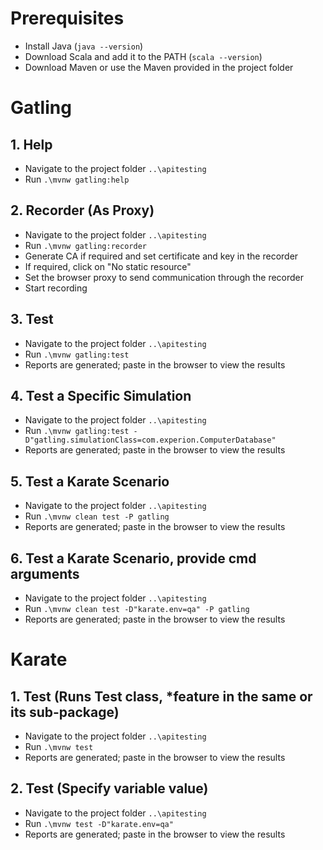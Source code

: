 # Prerequisites

- Install Java (`java --version`)
- Download Scala and add it to the PATH (`scala --version`)
- Download Maven or use the Maven provided in the project folder

# Gatling

## 1. Help

- Navigate to the project folder `..\apitesting`
- Run `.\mvnw gatling:help`

## 2. Recorder (As Proxy)

- Navigate to the project folder `..\apitesting`
- Run `.\mvnw gatling:recorder`
- Generate CA if required and set certificate and key in the recorder
- If required, click on "No static resource"
- Set the browser proxy to send communication through the recorder
- Start recording

## 3. Test

- Navigate to the project folder `..\apitesting`
- Run `.\mvnw gatling:test`
- Reports are generated; paste in the browser to view the results

## 4. Test a Specific Simulation

- Navigate to the project folder `..\apitesting`
- Run `.\mvnw gatling:test -D"gatling.simulationClass=com.experion.ComputerDatabase"`
- Reports are generated; paste in the browser to view the results

## 5. Test a Karate Scenario

- Navigate to the project folder `..\apitesting`
- Run `.\mvnw clean test -P gatling`
- Reports are generated; paste in the browser to view the results

## 6. Test a Karate Scenario, provide cmd arguments

- Navigate to the project folder `..\apitesting`
- Run `.\mvnw clean test -D"karate.env=qa" -P gatling`
- Reports are generated; paste in the browser to view the results

# Karate

## 1. Test (Runs Test class, *feature in the same or its sub-package)

- Navigate to the project folder `..\apitesting`
- Run `.\mvnw test`
- Reports are generated; paste in the browser to view the results

## 2. Test (Specify variable value)

- Navigate to the project folder `..\apitesting`
- Run `.\mvnw test -D"karate.env=qa"`
- Reports are generated; paste in the browser to view the results

